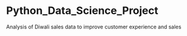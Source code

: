 # Python_Data_Science_Project
Analysis of Diwali sales data to improve customer experience and sales
